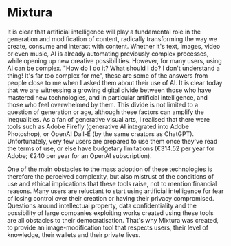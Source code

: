 # Mixtura
 
It is clear that artificial intelligence will play a fundamental role in the generation and modification of content, radically transforming the way we create, consume and interact with content. Whether it's text, images, video or even music, AI is already automating previously complex processes, while opening up new creative possibilities.
However, for many users, using AI can be complex. "How do I do it? What should I do? I don't understand a thing! It's far too complex for me", these are some of the answers from people close to me when I asked them about their use of AI.
It is clear today that we are witnessing a growing digital divide between those who have mastered new technologies, and in particular artificial intelligence, and those who feel overwhelmed by them. This divide is not limited to a question of generation or age, although these factors can amplify the inequalities.
As a fan of generative visual arts, I realised that there were tools such as Adobe Firefly (generative AI integrated into Adobe Photoshop), or OpenAI Dall-E (by the same creators as ChatGPT). Unfortunately, very few users are prepared to use them once they've read the terms of use, or else have budgetary limitations (€314.52 per year for Adobe; €240 per year for an OpenAI subscription).

One of the main obstacles to the mass adoption of these technologies is therefore the perceived complexity, but also mistrust of the conditions of use and ethical implications that these tools raise, not to mention financial reasons. Many users are reluctant to start using artificial intelligence for fear of losing control over their creation or having their privacy compromised. Questions around intellectual property, data confidentiality and the possibility of large companies exploiting works created using these tools are all obstacles to their democratisation.
That's why Mixtura was created, to provide an image-modification tool that respects users, their level of knowledge, their wallets and their private lives.
